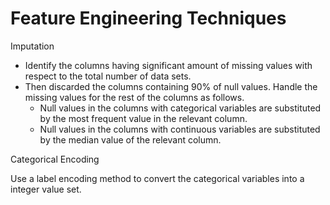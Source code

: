 # Feature Engineering Techniques

Imputation

* Identify the columns having significant amount of missing values with respect to the total number of data sets.
* Then discarded the columns containing 90% of null values.
Handle the missing values for the rest of the columns as follows.
    * Null values in the columns with categorical variables are substituted by the most frequent value in the relevant column.
    * Null values in the columns with continuous variables are substituted by the median value of the relevant column.

Categorical Encoding

Use a label encoding method to convert the categorical variables into a integer value set.

